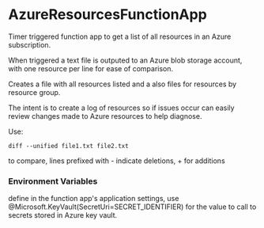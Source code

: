 ﻿# AzureResourcesFunctionApp
Timer triggered function app to get a list of all resources in an Azure subscription.

When triggered a text file is outputed to an Azure blob storage account, with one resource per line for ease of comparison.

Creates a file with all resources listed and a also files for resources by resource group.

The intent is to create a log of resources so if issues occur can easily review changes made to Azure resources to help diagnose.

Use:
```
diff --unified file1.txt file2.txt
```
to compare, lines prefixed with - indicate deletions, + for additions

### Environment Variables
define in the function app's application settings, use @Microsoft.KeyVault(SecretUri=SECRET_IDENTIFIER) for the value to call to secrets stored in Azure key vault.
